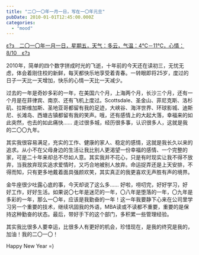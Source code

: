 ```yaml
---
title: "二〇一〇年一月一日，写在一〇年元旦"
pubDate: 2010-01-01T12:45:00.000Z
categories: 
  - "mood"
---
```


[ε?з　二〇一〇年一月一日，星期五，天气：多云，气温：4℃－11℃，心情：8/10　ε?з](https://www.liuweinan.com)

  

2010年，简单的四个数字拼成时光的飞逝，十年前的今天还在读初三，无忧无虑，体会着刚住校的新鲜，每天都快乐地享受着青春。一转眼即将25岁，度过的日子一天比一天增加，快乐的心情一天比一天减少。

过去的一年是奇妙多彩的一年，在美国六个月，上海两个月，长沙三个月，还有一个月是在菲律宾、南京、还有飞机上度过。Scottsdale、圣金山、菲尼克斯、洛杉矶、拉斯维加斯、圣地亚哥都留有我的足迹，大峡谷、海洋世界、环球影城、迪斯尼、长滩岛、西塘古镇都留有我的笑声。哦，还有感情上的大起大落，幸福来的如此突然，也去的如此痛快…… 走过很多城，经历很多事，认识很多人，这就是我的二〇〇九年。

其实我很容易满足，充实的工作、健康的家人、稳定的感情，这就是我长久以来的追求。从小不在父母身边的生活让我比别人更渴望一份幸福的感情、一个完整的家，可是二十年来却总不尽如人意。其实我并不花心，只是有时现实让我不得不放弃，当我放弃现实追求爱情时，又巧合地被别人放弃。命运捉弄还是上天安排，不得而知，只有更多地戴着面具强颜欢笑，其实真正的我更喜欢无声胜有声的境界。

金牛座很少吐露心底的事，今天却说了这么多…… 好啦，唠叨完，好好学习，好好工作，好好生活。如果说〇七年是迷茫的一年，〇八年是堕落的一年，〇九年是多彩的一年，那么一〇年，应该是我勤奋的一年！这一年我要静下心来在公司里学习另一个重要的技术，继续巩固我的外语，MBA读或不读都不重要，重要的是保持这种勤奋的状态。最后，带好手下的这个部门，多积累一些管理经验。

其实我比很多人要幸运，比很多人有更好的机会，珍惜现在，是我的终究是我的，加油！我的二〇一〇！

Happy New Year =)
